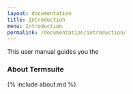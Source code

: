 ```yaml
---
layout: documentation
title: Introduction
menu: Introduction
permalink: /documentation/introduction/
---
```


This user manual guides you the 

### About Termsuite

{% include about.md %}
